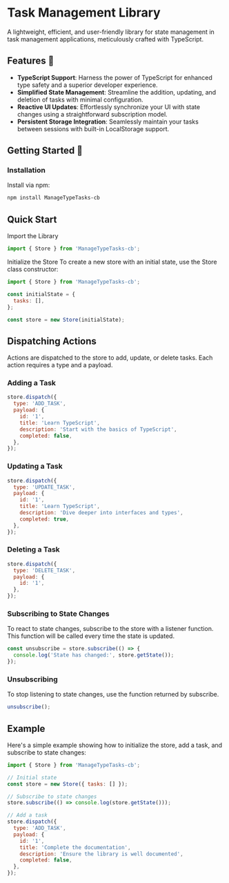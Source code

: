 # Task Management Library

A lightweight, efficient, and user-friendly library for state management in task management applications, meticulously crafted with TypeScript.

## Features 🚀

- **TypeScript Support**: Harness the power of TypeScript for enhanced type safety and a superior developer experience.
- **Simplified State Management**: Streamline the addition, updating, and deletion of tasks with minimal configuration.
- **Reactive UI Updates**: Effortlessly synchronize your UI with state changes using a straightforward subscription model.
- **Persistent Storage Integration**: Seamlessly maintain your tasks between sessions with built-in LocalStorage support.

## Getting Started 🌟

### Installation

Install via npm:

```bash
npm install ManageTypeTasks-cb
```


## Quick Start

Import the Library

```javascript
import { Store } from 'ManageTypeTasks-cb';
```

Initialize the Store
To create a new store with an initial state, use the Store class constructor:

```javascript
import { Store } from 'ManageTypeTasks-cb';

const initialState = {
  tasks: [],
};

const store = new Store(initialState);
```


## Dispatching Actions

Actions are dispatched to the store to add, update, or delete tasks. Each action requires a type and a payload.

### Adding a Task
```javascript
store.dispatch({
  type: 'ADD_TASK',
  payload: {
    id: '1',
    title: 'Learn TypeScript',
    description: 'Start with the basics of TypeScript',
    completed: false,
  },
});
```

### Updating a Task
```javascript
store.dispatch({
  type: 'UPDATE_TASK',
  payload: {
    id: '1',
    title: 'Learn TypeScript',
    description: 'Dive deeper into interfaces and types',
    completed: true,
  },
});
```

### Deleting a Task
```javascript
store.dispatch({
  type: 'DELETE_TASK',
  payload: {
    id: '1',
  },
});
```


### Subscribing to State Changes

To react to state changes, subscribe to the store with a listener function. This function will be called every time the state is updated.

```javascript
const unsubscribe = store.subscribe(() => {
  console.log('State has changed:', store.getState());
});
```

### Unsubscribing

To stop listening to state changes, use the function returned by subscribe.

```javascript
unsubscribe();
```

## Example

Here's a simple example showing how to initialize the store, add a task, and subscribe to state changes:

```javascript
import { Store } from 'ManageTypeTasks-cb';

// Initial state
const store = new Store({ tasks: [] });

// Subscribe to state changes
store.subscribe(() => console.log(store.getState()));

// Add a task
store.dispatch({
  type: 'ADD_TASK',
  payload: {
    id: '1',
    title: 'Complete the documentation',
    description: 'Ensure the library is well documented',
    completed: false,
  },
});
```




